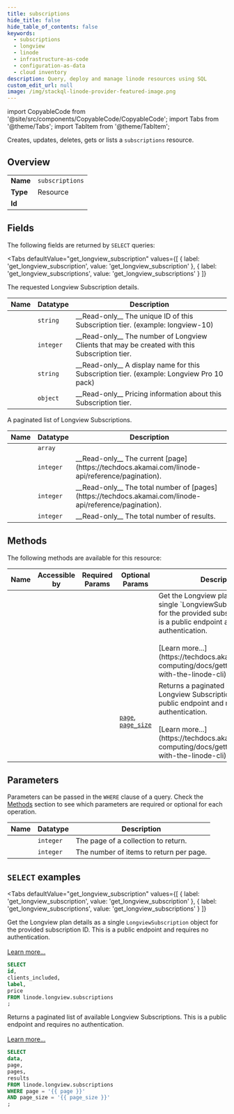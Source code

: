 ```yaml
--- 
title: subscriptions
hide_title: false
hide_table_of_contents: false
keywords:
  - subscriptions
  - longview
  - linode
  - infrastructure-as-code
  - configuration-as-data
  - cloud inventory
description: Query, deploy and manage linode resources using SQL
custom_edit_url: null
image: /img/stackql-linode-provider-featured-image.png
---
```


import CopyableCode from '@site/src/components/CopyableCode/CopyableCode';
import Tabs from '@theme/Tabs';
import TabItem from '@theme/TabItem';

Creates, updates, deletes, gets or lists a <code>subscriptions</code> resource.

## Overview
<table><tbody>
<tr><td><b>Name</b></td><td><code>subscriptions</code></td></tr>
<tr><td><b>Type</b></td><td>Resource</td></tr>
<tr><td><b>Id</b></td><td><CopyableCode code="linode.longview.subscriptions" /></td></tr>
</tbody></table>

## Fields

The following fields are returned by `SELECT` queries:

<Tabs
    defaultValue="get_longview_subscription"
    values={[
        { label: 'get_longview_subscription', value: 'get_longview_subscription' },
        { label: 'get_longview_subscriptions', value: 'get_longview_subscriptions' }
    ]}
>
<TabItem value="get_longview_subscription">

The requested Longview Subscription details.

<table>
<thead>
    <tr>
    <th>Name</th>
    <th>Datatype</th>
    <th>Description</th>
    </tr>
</thead>
<tbody>
<tr>
    <td><CopyableCode code="id" /></td>
    <td><code>string</code></td>
    <td>__Read-only__ The unique ID of this Subscription tier. (example: longview-10)</td>
</tr>
<tr>
    <td><CopyableCode code="clients_included" /></td>
    <td><code>integer</code></td>
    <td>__Read-only__ The number of Longview Clients that may be created with this Subscription tier.</td>
</tr>
<tr>
    <td><CopyableCode code="label" /></td>
    <td><code>string</code></td>
    <td>__Read-only__ A display name for this Subscription tier. (example: Longview Pro 10 pack)</td>
</tr>
<tr>
    <td><CopyableCode code="price" /></td>
    <td><code>object</code></td>
    <td>__Read-only__ Pricing information about this Subscription tier.</td>
</tr>
</tbody>
</table>
</TabItem>
<TabItem value="get_longview_subscriptions">

A paginated list of Longview Subscriptions.

<table>
<thead>
    <tr>
    <th>Name</th>
    <th>Datatype</th>
    <th>Description</th>
    </tr>
</thead>
<tbody>
<tr>
    <td><CopyableCode code="data" /></td>
    <td><code>array</code></td>
    <td></td>
</tr>
<tr>
    <td><CopyableCode code="page" /></td>
    <td><code>integer</code></td>
    <td>__Read-only__ The current [page](https://techdocs.akamai.com/linode-api/reference/pagination).</td>
</tr>
<tr>
    <td><CopyableCode code="pages" /></td>
    <td><code>integer</code></td>
    <td>__Read-only__ The total number of [pages](https://techdocs.akamai.com/linode-api/reference/pagination).</td>
</tr>
<tr>
    <td><CopyableCode code="results" /></td>
    <td><code>integer</code></td>
    <td>__Read-only__ The total number of results.</td>
</tr>
</tbody>
</table>
</TabItem>
</Tabs>

## Methods

The following methods are available for this resource:

<table>
<thead>
    <tr>
    <th>Name</th>
    <th>Accessible by</th>
    <th>Required Params</th>
    <th>Optional Params</th>
    <th>Description</th>
    </tr>
</thead>
<tbody>
<tr>
    <td><a href="#get_longview_subscription"><CopyableCode code="get_longview_subscription" /></a></td>
    <td><CopyableCode code="select" /></td>
    <td></td>
    <td></td>
    <td>Get the Longview plan details as a single `LongviewSubscription` object for the provided subscription ID. This is a public endpoint and requires no authentication.<br /><br />[Learn more...](https://techdocs.akamai.com/cloud-computing/docs/getting-started-with-the-linode-cli)</td>
</tr>
<tr>
    <td><a href="#get_longview_subscriptions"><CopyableCode code="get_longview_subscriptions" /></a></td>
    <td><CopyableCode code="select" /></td>
    <td></td>
    <td><a href="#parameter-page"><code>page</code></a>, <a href="#parameter-page_size"><code>page_size</code></a></td>
    <td>Returns a paginated list of available Longview Subscriptions. This is a public endpoint and requires no authentication.<br /><br />[Learn more...](https://techdocs.akamai.com/cloud-computing/docs/getting-started-with-the-linode-cli)</td>
</tr>
</tbody>
</table>

## Parameters

Parameters can be passed in the `WHERE` clause of a query. Check the [Methods](#methods) section to see which parameters are required or optional for each operation.

<table>
<thead>
    <tr>
    <th>Name</th>
    <th>Datatype</th>
    <th>Description</th>
    </tr>
</thead>
<tbody>
<tr id="parameter-page">
    <td><CopyableCode code="page" /></td>
    <td><code>integer</code></td>
    <td>The page of a collection to return.</td>
</tr>
<tr id="parameter-page_size">
    <td><CopyableCode code="page_size" /></td>
    <td><code>integer</code></td>
    <td>The number of items to return per page.</td>
</tr>
</tbody>
</table>

## `SELECT` examples

<Tabs
    defaultValue="get_longview_subscription"
    values={[
        { label: 'get_longview_subscription', value: 'get_longview_subscription' },
        { label: 'get_longview_subscriptions', value: 'get_longview_subscriptions' }
    ]}
>
<TabItem value="get_longview_subscription">

Get the Longview plan details as a single `LongviewSubscription` object for the provided subscription ID. This is a public endpoint and requires no authentication.<br /><br />[Learn more...](https://techdocs.akamai.com/cloud-computing/docs/getting-started-with-the-linode-cli)

```sql
SELECT
id,
clients_included,
label,
price
FROM linode.longview.subscriptions
;
```
</TabItem>
<TabItem value="get_longview_subscriptions">

Returns a paginated list of available Longview Subscriptions. This is a public endpoint and requires no authentication.<br /><br />[Learn more...](https://techdocs.akamai.com/cloud-computing/docs/getting-started-with-the-linode-cli)

```sql
SELECT
data,
page,
pages,
results
FROM linode.longview.subscriptions
WHERE page = '{{ page }}'
AND page_size = '{{ page_size }}'
;
```
</TabItem>
</Tabs>
